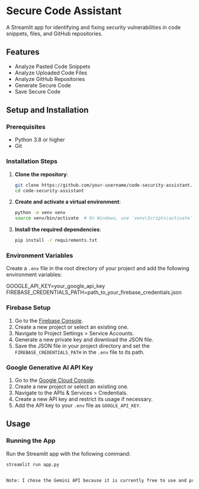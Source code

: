 # Secure Code Assistant

A Streamlit app for identifying and fixing security vulnerabilities in code snippets, files, and GitHub repositories.

## Features

- Analyze Pasted Code Snippets
- Analyze Uploaded Code Files
- Analyze GitHub Repositories
- Generate Secure Code
- Save Secure Code

## Setup and Installation

### Prerequisites

- Python 3.8 or higher
- Git

### Installation Steps

1. **Clone the repository**:
    ```bash
    git clone https://github.com/your-username/code-security-assistant.git
    cd code-security-assistant
    ```

2. **Create and activate a virtual environment**:
    ```bash
    python -m venv venv
    source venv/bin/activate  # On Windows, use `venv\Scripts\activate`
    ```

3. **Install the required dependencies**:
    ```bash
    pip install -r requirements.txt
    ```

### Environment Variables

Create a `.env` file in the root directory of your project and add the following environment variables:

GOOGLE_API_KEY=your_google_api_key
FIREBASE_CREDENTIALS_PATH=path_to_your_firebase_credentials.json


### Firebase Setup

1. Go to the [Firebase Console](https://console.firebase.google.com/).
2. Create a new project or select an existing one.
3. Navigate to Project Settings > Service Accounts.
4. Generate a new private key and download the JSON file.
5. Save the JSON file in your project directory and set the `FIREBASE_CREDENTIALS_PATH` in the `.env` file to its path.

### Google Generative AI API Key

1. Go to the [Google Cloud Console](https://console.cloud.google.com/).
2. Create a new project or select an existing one.
3. Navigate to the APIs & Services > Credentials.
4. Create a new API key and restrict its usage if necessary.
5. Add the API key to your `.env` file as `GOOGLE_API_KEY`.

## Usage

### Running the App

Run the Streamlit app with the following command:

```bash
streamlit run app.py


Note: I chose the Gemini API because it is currently free to use and provides fast responses with the Gemini Flash model. With a few modifications, you can also configure the application to use the OpenAI API if desired.
